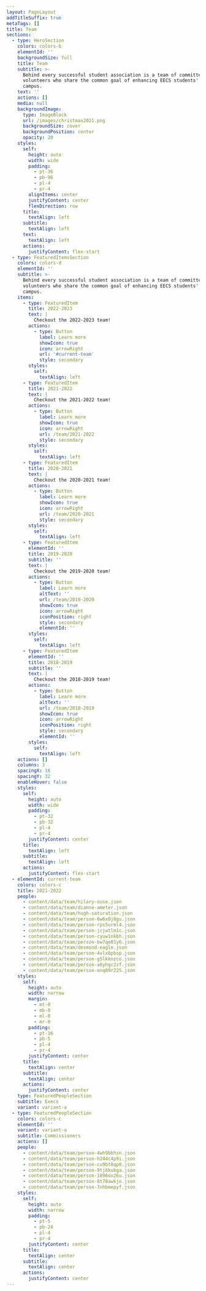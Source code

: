 ```yaml
---
layout: PageLayout
addTitleSuffix: true
metaTags: []
title: Team
sections:
  - type: HeroSection
    colors: colors-b
    elementId: ''
    backgroundSize: full
    title: Team
    subtitle: >-
      Behind every successful student association is a team of committed
      volunteers who share the common goal of enhancing EECS students' life on
      campus.
    text: ''
    actions: []
    media: null
    backgroundImage:
      type: ImageBlock
      url: /images/christmas2021.png
      backgroundSize: cover
      backgroundPosition: center
      opacity: 20
    styles:
      self:
        height: auto
        width: wide
        padding:
          - pt-36
          - pb-96
          - pl-4
          - pr-4
        alignItems: center
        justifyContent: center
        flexDirection: row
      title:
        textAlign: left
      subtitle:
        textAlign: left
      text:
        textAlign: left
      actions:
        justifyContent: flex-start
  - type: FeaturedItemsSection
    colors: colors-d
    elementId: ''
    subtitle: >-
      Behind every successful student association is a team of committed
      volunteers who share the common goal of enhancing EECS students' life on
      campus.
    items:
      - type: FeaturedItem
        title: 2022-2023
        text: |
          Checkout the 2022-2023 team!
        actions:
          - type: Button
            label: Learn more
            showIcon: true
            icon: arrowRight
            url: '#current-team'
            style: secondary
        styles:
          self:
            textAlign: left
      - type: FeaturedItem
        title: 2021-2022
        text: |
          Checkout the 2021-2022 team!
        actions:
          - type: Button
            label: Learn more
            showIcon: true
            icon: arrowRight
            url: /team/2021-2022
            style: secondary
        styles:
          self:
            textAlign: left
      - type: FeaturedItem
        title: 2020-2021
        text: |
          Checkout the 2020-2021 team!
        actions:
          - type: Button
            label: Learn more
            showIcon: true
            icon: arrowRight
            url: /team/2020-2021
            style: secondary
        styles:
          self:
            textAlign: left
      - type: FeaturedItem
        elementId: ''
        title: 2019-2020
        subtitle: ''
        text: |
          Checkout the 2019-2020 team!
        actions:
          - type: Button
            label: Learn more
            altText: ''
            url: /team/2019-2020
            showIcon: true
            icon: arrowRight
            iconPosition: right
            style: secondary
            elementId: ''
        styles:
          self:
            textAlign: left
      - type: FeaturedItem
        elementId: ''
        title: 2018-2019
        subtitle: ''
        text: |
          Checkout the 2018-2019 team!
        actions:
          - type: Button
            label: Learn more
            altText: ''
            url: /team/2018-2019
            showIcon: true
            icon: arrowRight
            iconPosition: right
            style: secondary
            elementId: ''
        styles:
          self:
            textAlign: left
    actions: []
    columns: 3
    spacingX: 16
    spacingY: 32
    enableHover: false
    styles:
      self:
        height: auto
        width: wide
        padding:
          - pt-32
          - pb-32
          - pl-4
          - pr-4
        justifyContent: center
      title:
        textAlign: left
      subtitle:
        textAlign: left
      actions:
        justifyContent: flex-start
  - elementId: current-team
    colors: colors-c
    title: 2021-2022
    people:
      - content/data/team/hilary-ouse.json
      - content/data/team/dianne-ameter.json
      - content/data/team/hugh-saturation.json
      - content/data/team/person-6w6x0j8gu.json
      - content/data/team/person-rps5urml4.json
      - content/data/team/person-jcjwtlm1c.json
      - content/data/team/person-cyuw1nkbh.json
      - content/data/team/person-bw7qe01y6.json
      - content/data/team/desmond-eagle.json
      - content/data/team/person-4vlx6pbsp.json
      - content/data/team/person-g5lkknzco.json
      - content/data/team/person-a6yhgc2zf.json
      - content/data/team/person-enq89r225.json
    styles:
      self:
        height: auto
        width: narrow
        margin:
          - mt-0
          - mb-0
          - ml-0
          - mr-0
        padding:
          - pt-16
          - pb-5
          - pl-4
          - pr-4
        justifyContent: center
      title:
        textAlign: center
      subtitle:
        textAlign: center
      actions:
        justifyContent: center
    type: FeaturedPeopleSection
    subtitle: Execs
    variant: variant-a
  - type: FeaturedPeopleSection
    colors: colors-c
    elementId: ''
    variant: variant-a
    subtitle: Commissioners
    actions: []
    people:
      - content/data/team/person-4wh9bbhsn.json
      - content/data/team/person-h244c4p9i.json
      - content/data/team/person-cu9bt8qp0.json
      - content/data/team/person-9tj6kubga.json
      - content/data/team/person-1896ox26u.json
      - content/data/team/person-8t78awkjo.json
      - content/data/team/person-7nhbmepyf.json
    styles:
      self:
        height: auto
        width: narrow
        padding:
          - pt-5
          - pb-24
          - pl-4
          - pr-4
        justifyContent: center
      title:
        textAlign: center
      subtitle:
        textAlign: center
      actions:
        justifyContent: center
---
```


